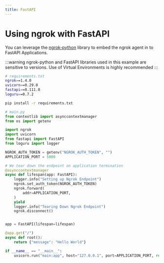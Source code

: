 ```yaml
---
title: FastAPI
---
```


# Using ngrok with FastAPI

You can leverage the [ngrok-python](https://github.com/ngrok/ngrok-python) library to embed the ngrok agent in to FastAPI Applications.

:::warning
ngrok-python and FastAPI libraries used in this example are sensitive to versions. Use of Virtual Environments is highly recommended
:::

```sh
# requirements.txt
ngrok==1.4.0
uvicorn==0.29.0
fastapi==0.111.0
loguru==0.7.2
```

```sh
pip install -r requirements.txt
```

```python
# main.py
from contextlib import asynccontextmanager
from os import getenv

import ngrok
import uvicorn
from fastapi import FastAPI
from loguru import logger

NGROK_AUTH_TOKEN = getenv("NGROK_AUTH_TOKEN", "")
APPLICATION_PORT = 5000

# We tear down the endpoint on application termination
@asynccontextmanager
async def lifespan(app: FastAPI):
    logger.info("Setting up Ngrok Endpoint")
    ngrok.set_auth_token(NGROK_AUTH_TOKEN)
    ngrok.forward(
        addr=APPLICATION_PORT,
    )
    yield
    logger.info("Tearing Down Ngrok Endpoint")
    ngrok.disconnect()


app = FastAPI(lifespan=lifespan)

@app.get("/")
async def root():
    return {"message": "Hello World"}

if __name__ == "__main__":
    uvicorn.run("main:app", host="127.0.0.1", port=APPLICATION_PORT, reload=True)
```
